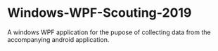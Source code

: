 # Windows-WPF-Scouting-2019
A windows WPF application for the pupose of collecting data from the accompanying android application. 
